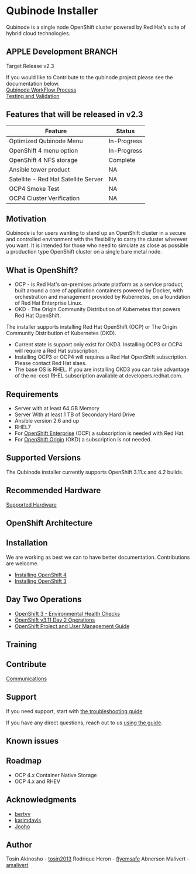 # Qubinode Installer
Qubinode is a single node OpenShift cluster powered by Red Hat’s suite of hybrid cloud technologies.

## APPLE Development BRANCH
Target Release v2.3

If you would like to Contribute to the qubinode project please see the documentation below.  
[Qubinode WorkFlow Process](docs/git-workflow-process.adoc)  
[Testing and Validation](test/README.md)  

## Features that will be released in v2.3

Feature  |  Status
--|---
Optimized Qubinode Menu  | In-Progress  |  
OpenShift 4 menu option  | In-Progress  |  
OpenShift 4 NFS storage  | Complete  |  
Ansible tower product  | NA  |  
Satellite - Red Hat Satellite Server  | NA  |  
OCP4 Smoke Test  | NA  |  
OCP4 Cluster Verification  | NA  |  

## Motivation
Qubinode is for users wanting to stand up an OpenShift cluster in a secure and controlled environment with the flexibility to carry the cluster wherever you want. It is intended for those who need to simulate as close as possible a production type OpenShift cluster on a single bare metal node.

## What is OpenShift?
* OCP - is Red Hat's on-premises private platform as a service product, built around a core of application containers powered by Docker, with orchestration and management provided by Kubernetes, on a foundation of Red Hat Enterprise Linux.
* OKD - The Origin Community Distribution of Kubernetes that powers Red Hat OpenShift.

The installer supports installing Red Hat OpenShift (OCP) or The Origin Community Distribution of Kubernetes (OKD).
 - Current state is support only exist for OKD3. Installing OCP3 or OCP4 will require a Red Hat subscription.
 - Installing OCP3 or OCP4 will requires a Red Hat OpenShift subscription. Please contact Red Hat slaes.
 - The base OS is RHEL. If you are installing OKD3 you can take advantage of the no-cost RHEL subscription available at developers.redhat.com.

## Requirements
* Server with at least 64 GB Memory
* Server With at least 1 TB of Secondary Hard Drive
* Ansible version 2.6 and up
* RHEL7
* For [OpenShift Enterprise](https://www.openshift.com/products) (OCP)  a subscription is needed with Red Hat.
* For [OpenShift Origin](https://www.okd.io/) (OKD) a subscription is not needed.

## Supported Versions
The Qubinode installer currently supports OpenShift 3.11.x and 4.2 builds.

## Recommended Hardware
[Supported Hardware](docs/supported_hardware_coniguration.md)

## OpenShift Architecture

## Installation

We are working as best we can to have better documentation. Contributions are welcome.

- [Installing OpenShift 4](docs/openshift4_installation_steps.md)
- [Installing OpenShift 3](docs/openshift3_installation_steps.adoc)

## Day Two Operations
- [OpenShift 3 - Environmental Health Checks](https://medium.com/@tcij1013/openshift-3-11-day-two-operations-environment-health-checks-62d9237c7483)
- [OpenShift v3.11 Day 2 Operations]()
- [OpenShift Project and User Management Guide](https://medium.com/@tcij1013/openshift-project-and-user-management-guide-612dd89af60b?)


## Training

## Contribute
[Communications](docs/communication.adoc)

## Support
If you need support, start with [the troubleshooting guide](docs/troubleshooting-monitoring.adoc)

If you have any direct questions, reach out to us [using the guide](docs/communication.adoc).

## Known issues

## Roadmap
* OCP 4.x Container Native Storage
* OCP 4.x and RHEV

## Acknowledgments
* [bertvv](https://github.com/bertvv)
* [karlmdavis](https://github.com/karlmdavis)
* [Jooho](https://github.com/Jooho)

## Author
Tosin Akinosho - [tosin2013](https://github.com/tosin2013)
Rodrique Heron - [flyemsafe](https://github.com/flyemsafe)
Abnerson Malivert - [amalivert](https://github.com/amalivert)
